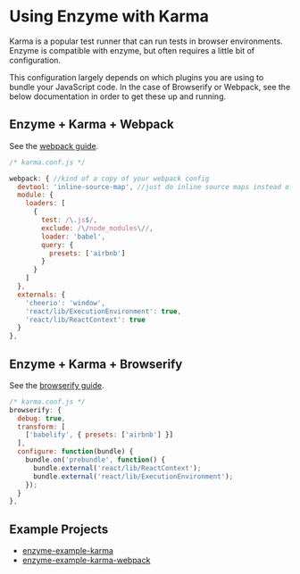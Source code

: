 # Using Enzyme with Karma

Karma is a popular test runner that can run tests in browser environments. Enzyme is compatible with
enzyme, but often requires a little bit of configuration.

This configuration largely depends on which plugins you are using to bundle your JavaScript code.  In
the case of Browserify or Webpack, see the below documentation in order to get these up and running.


## Enzyme + Karma + Webpack

See the [webpack guide](webpack.md).

```js
/* karma.conf.js */

webpack: { //kind of a copy of your webpack config
  devtool: 'inline-source-map', //just do inline source maps instead of the default
  module: {
    loaders: [
      {
        test: /\.js$/,
        exclude: /\/node_modules\//,
        loader: 'babel',
        query: {
          presets: ['airbnb']
        }
      }
    ]
  },
  externals: {
    'cheerio': 'window',
    'react/lib/ExecutionEnvironment': true,
    'react/lib/ReactContext': true
  }
},
```

## Enzyme + Karma + Browserify

See the [browserify guide](browserify.md).

```js
/* karma.conf.js */
browserify: {
  debug: true,
  transform: [
    ['babelify', { presets: ['airbnb'] }]
  ],
  configure: function(bundle) {
    bundle.on('prebundle', function() {
      bundle.external('react/lib/ReactContext');
      bundle.external('react/lib/ExecutionEnvironment');
    });
  }
},
```


## Example Projects

- [enzyme-example-karma](https://github.com/lelandrichardson/enzyme-example-karma)
- [enzyme-example-karma-webpack](https://github.com/lelandrichardson/enzyme-example-karma-webpack)
